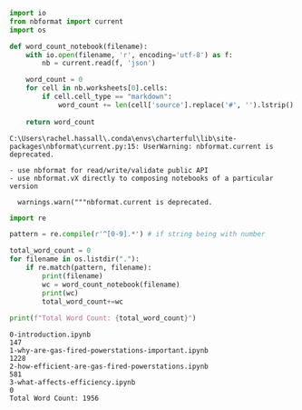 ```python
import io
from nbformat import current
import os

def word_count_notebook(filename):
    with io.open(filename, 'r', encoding='utf-8') as f:
        nb = current.read(f, 'json')

    word_count = 0
    for cell in nb.worksheets[0].cells:
        if cell.cell_type == "markdown":
            word_count += len(cell['source'].replace('#', '').lstrip().split(' '))
            
    return word_count
```

    C:\Users\rachel.hassall\.conda\envs\charterful\lib\site-packages\nbformat\current.py:15: UserWarning: nbformat.current is deprecated.
    
    - use nbformat for read/write/validate public API
    - use nbformat.vX directly to composing notebooks of a particular version
    
      warnings.warn("""nbformat.current is deprecated.
    


```python
import re

pattern = re.compile(r'^[0-9].*') # if string being with number

total_word_count = 0
for filename in os.listdir("."):
    if re.match(pattern, filename):
        print(filename)
        wc = word_count_notebook(filename)
        print(wc)
        total_word_count+=wc
        
print(f"Total Word Count: {total_word_count}")
```

    0-introduction.ipynb
    147
    1-why-are-gas-fired-powerstations-important.ipynb
    1228
    2-how-efficient-are-gas-fired-powerstations.ipynb
    581
    3-what-affects-efficiency.ipynb
    0
    Total Word Count: 1956
    


```python

```
